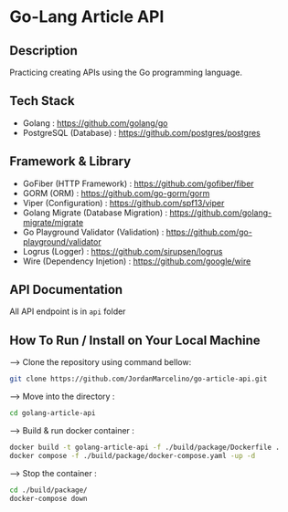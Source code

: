 # Go-Lang Article API

## Description

Practicing creating APIs using the Go programming language.

## Tech Stack

- Golang : https://github.com/golang/go
- PostgreSQL (Database) : https://github.com/postgres/postgres

## Framework & Library

- GoFiber (HTTP Framework) : https://github.com/gofiber/fiber
- GORM (ORM) : https://github.com/go-gorm/gorm
- Viper (Configuration) : https://github.com/spf13/viper
- Golang Migrate (Database Migration) : https://github.com/golang-migrate/migrate
- Go Playground Validator (Validation) : https://github.com/go-playground/validator
- Logrus (Logger) : https://github.com/sirupsen/logrus
- Wire (Dependency Injetion) : https://github.com/google/wire

## API Documentation

All API endpoint is in `api` folder

## How To Run / Install on Your Local Machine

--> Clone the repository using command bellow:

```bash
git clone https://github.com/JordanMarcelino/go-article-api.git
```

--> Move into the directory :

```bash
cd golang-article-api
```

--> Build & run docker container :

```bash
docker build -t golang-article-api -f ./build/package/Dockerfile .
docker compose -f ./build/package/docker-compose.yaml -up -d
```

--> Stop the container :

```bash
cd ./build/package/
docker-compose down
```